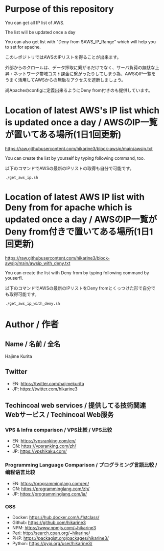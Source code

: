 # Purpose of this repository 
You can get all IP list of AWS.

The list will be updated once a day

You can also get list with "Deny from $AWS_IP_Range" which will help you to set for apache.

このレポジトリではAWSのIPリストを得ることが出来ます。

外部からのクロールは、データ搾取に繋がるだけでなく、サーバ負荷の無駄な上昇・ネットワーク帯域コスト課金に繋がったりしてしまう為、AWSのIP一覧をうまく活用してAWSからの無駄なアクセスを遮断しましょう。

尚Apacheのconfigに定義出来るようにDeny from付きのも提供しています。

# Location of latest AWS's IP list which is updated once a day / AWSのIP一覧が置いてある場所(1日1回更新)

https://raw.githubusercontent.com/hikarine3/block-awsip/main/awsip.txt

You can create the list by yourself by typing following command, too.

以下のコマンドでAWSの最新のIPリストの取得も自分で可能です。
```
./get_aws_ip.sh
```

# Location of latest AWS IP list with Deny from for apache which is updated once a day / AWSのIP一覧がDeny from付きで置いてある場所(1日1回更新)

https://raw.githubusercontent.com/hikarine3/block-awsip/main/awsip_with_deny.txt

You can create the list with Deny from by typing following command by youserfl.

以下のコマンドでAWSの最新のIPリストをDeny fromとくっつけた形で自分でも取得可能です。
```
./get_aws_ip_with_deny.sh
```

# Author / 作者

## Name / 名前 / 全名
Hajime Kurita

## Twitter
- EN: https://twitter.com/hajimekurita
- JP: https://twitter.com/hikarine3

## Techincoal web services / 提供してる技術関連Webサービス / Techincoal Web服务
### VPS & Infra comparison / VPS比較 / VPS比较
- EN: https://vpsranking.com/en/
- CN: https://vpsranking.com/zh/
- JP: https://vpshikaku.com/

### Programming Language Comparison / プログラミング言語比較 / 编程语言比较
- EN: https://programminglang.com/en/
- CN: https://programminglang.com/zh/
- JP: https://programminglang.com/ja/

### OSS
- Docker: https://hub.docker.com/u/1stclass/
- Github: https://github.com/hikarine3
- NPM: https://www.npmjs.com/~hikarine3
- Perl: http://search.cpan.org/~hikarine/
- PHP: https://packagist.org/packages/hikarine3/
- Python: https://pypi.org/user/hikarine3/

